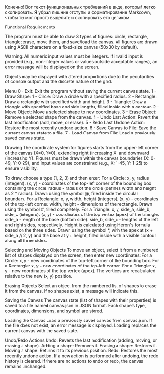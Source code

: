 Конечно! Вот текст функциональных требований в виде, который легко скопировать. Я убрал лишние отступы и форматирование Markdown, чтобы ты мог просто выделить и скопировать его целиком.

Functional Requirements

The program must be able to draw 3 types of figures: circle, rectangle, triangle; erase, move them, and save/load the canvas. All figures are drawn using ASCII characters on a fixed-size canvas (50x30 by default).

Warning: All numeric input values must be integers. If invalid input is provided (e.g., non-integer values or values outside acceptable ranges), an error message will be displayed on the screen.

Objects may be displayed with altered proportions due to the peculiarities of console output and the discrete nature of the grid.

Menu
0 - Exit: Exit the program without saving the current canvas state.
1 - Draw Shape:
1 - Circle: Draw a circle with a specified radius.
2 - Rectangle: Draw a rectangle with specified width and height.
3 - Triangle: Draw a triangle with specified base and side lengths, filled inside with a contour.
2 - Move Object: Move a selected shape to new coordinates.
3 - Erase Object: Remove a selected shape from the canvas.
4 - Undo Last Action: Revert the last modification (add, move, or erase).
5 - Redo Last Undone Action: Restore the most recently undone action.
6 - Save Canvas to File: Save the current canvas state to a file.
7 - Load Canvas from File: Load a previously saved canvas state.

Drawing
The coordinate system for figures starts from the upper-left corner of the canvas (X=0, Y=0), extending right (increasing X) and downward (increasing Y). Figures must be drawn within the canvas boundaries (X: 0-49, Y: 0-29), and input values are constrained (e.g., X: 1-45, Y: 1-25) to ensure visibility.

To draw, choose a type (1, 2, 3) and then enter:
For a Circle:
x, y, radius (integers).
(x, y) - coordinates of the top-left corner of the bounding box containing the circle.
radius - radius of the circle (defines width and height as 2 * radius).
Drawn using the symbol @, filled inside the circular boundary.
For a Rectangle:
x, y, width, height (integers).
(x, y) - coordinates of the top-left corner.
width, height - dimensions of the rectangle.
Drawn using the symbol #, filled completely.
For a Triangle:
x, y, side_a, side_b, side_c (integers).
(x, y) - coordinates of the top vertex (apex) of the triangle.
side_a - length of the base (bottom side).
side_b, side_c - lengths of the left and right sides, respectively.
Height is calculated using Heron's formula based on the three sides.
Drawn using the symbol *, with the apex at (x + side_a // 2, y) and the base at y + height, filled inside with a visible contour along all three sides.

Selecting and Moving Objects
To move an object, select it from a numbered list of shapes displayed on the screen, then enter new coordinates:
For a Circle:
x, y - new coordinates of the top-left corner of the bounding box.
For a Rectangle:
x, y - new coordinates of the top-left corner.
For a Triangle:
x, y - new coordinates of the top vertex (apex).
The vertices are recalculated relative to the new (x, y) position.

Erasing Objects
Select an object from the numbered list of shapes to erase it from the canvas. If no shapes exist, a message will indicate this.

Saving the Canvas
The canvas state (list of shapes with their properties) is saved to a file named canvas.json in JSON format. Each shape’s type, coordinates, dimensions, and symbol are stored.

Loading the Canvas
Load a previously saved canvas from canvas.json. If the file does not exist, an error message is displayed. Loading replaces the current canvas with the saved state.

Undo/Redo Actions
Undo: Reverts the last modification (adding, moving, or erasing a shape).
Adding a shape: Removes it.
Erasing a shape: Restores it.
Moving a shape: Returns it to its previous position.
Redo: Restores the most recently undone action.
If a new action is performed after undoing, the redo history is cleared.
If there are no actions to undo or redo, the canvas remains unchanged.
